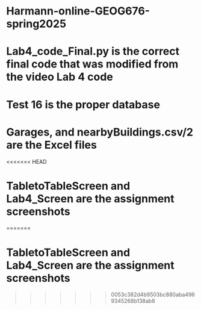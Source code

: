 # Harmann-online-GEOG676-spring2025
# Lab4_code_Final.py is the correct final code that was modified from the video Lab 4 code
# Test 16 is the proper database
# Garages, and nearbyBuildings.csv/2 are the Excel files
<<<<<<< HEAD
# TabletoTableScreen and Lab4_Screen are the assignment screenshots
=======
# TabletoTableScreen and Lab4_Screen are the assignment screenshots
>>>>>>> 0053c382d4b9503bc880aba4969345268b138ab8
